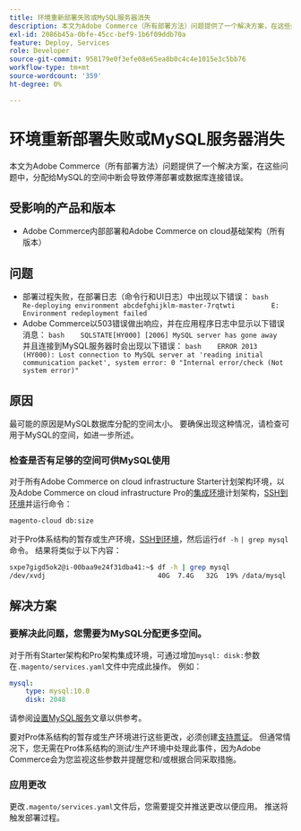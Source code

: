 ```yaml
---
title: 环境重新部署失败或MySQL服务器消失
description: 本文为Adobe Commerce（所有部署方法）问题提供了一个解决方案，在这些问题中，分配给MySQL的空间中断会导致停滞部署或数据库连接错误。
exl-id: 2086b45a-0bfe-45cc-bef9-1b6f09ddb70a
feature: Deploy, Services
role: Developer
source-git-commit: 958179e0f3efe08e65ea8b0c4c4e1015e3c5bb76
workflow-type: tm+mt
source-wordcount: '359'
ht-degree: 0%

---
```


# 环境重新部署失败或MySQL服务器消失

本文为Adobe Commerce（所有部署方法）问题提供了一个解决方案，在这些问题中，分配给MySQL的空间中断会导致停滞部署或数据库连接错误。

## 受影响的产品和版本

* Adobe Commerce内部部署和Adobe Commerce on cloud基础架构（所有版本）

## 问题

* 部署过程失败，在部署日志（命令行和UI日志）中出现以下错误： ```bash    Re-deploying environment abcdefghijklm-master-7rqtwti         E: Environment redeployment failed    ```
* Adobe Commerce以503错误做出响应，并在应用程序日志中显示以下错误消息：    ```bash    SQLSTATE[HY000] [2006] MySQL server has gone away    ```    并且连接到MySQL服务器时会出现以下错误：    ```bash    ERROR 2013 (HY000): Lost connection to MySQL server at 'reading initial communication packet', system error: 0 "Internal error/check (Not system error)"    ```

## 原因

最可能的原因是MySQL数据库分配的空间太小。 要确保出现这种情况，请检查可用于MySQL的空间，如进一步所述。

### 检查是否有足够的空间可供MySQL使用

对于所有Adobe Commerce on cloud infrastructure Starter计划架构环境，以及Adobe Commerce on cloud infrastructure Pro的[集成环境](/help/announcements/adobe-commerce-announcements/integration-environment-enhancement-request-pro-and-starter.md)计划架构，[SSH到环境](https://experienceleague.adobe.com/docs/commerce-cloud-service/user-guide/develop/secure-connections.html?lang=zh-Hans)并运行命令：

```bash
magento-cloud db:size
```

对于Pro体系结构的暂存或生产环境，[SSH到环境](https://experienceleague.adobe.com/docs/commerce-cloud-service/user-guide/develop/secure-connections.html?lang=zh-Hans)，然后运行`df -h`   `| grep mysql`命令。 结果将类似于以下内容：

```bash
sxpe7gigd5ok2@i-00baa9e24f31dba41:~$ df -h | grep mysql
/dev/xvdj                            40G  7.4G   32G  19% /data/mysql
```

## 解决方案

### 要解决此问题，您需要为MySQL分配更多空间。

对于所有Starter架构和Pro架构集成环境，可通过增加`mysql: disk:`参数在`.magento/services.yaml`文件中完成此操作。 例如：

```yaml
mysql:
    type: mysql:10.0
    disk: 2048
```

请参阅[设置MySQL服务](https://experienceleague.adobe.com/docs/commerce-cloud-service/user-guide/configure/service/mysql.html?lang=zh-Hans)文章以供参考。

要对Pro体系结构的暂存或生产环境进行这些更改，必须创建[支持票证](https://support.magento.com)。 但通常情况下，您无需在Pro体系结构的测试/生产环境中处理此事件，因为Adobe Commerce会为您监视这些参数并提醒您和/或根据合同采取措施。

### 应用更改

更改`.magento/services.yaml`文件后，您需要提交并推送更改以便应用。 推送将触发部署过程。
